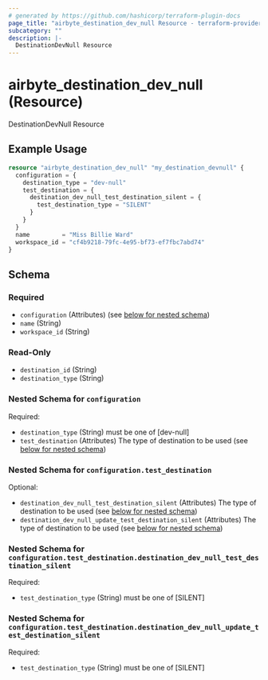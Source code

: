 ```yaml
---
# generated by https://github.com/hashicorp/terraform-plugin-docs
page_title: "airbyte_destination_dev_null Resource - terraform-provider-airbyte"
subcategory: ""
description: |-
  DestinationDevNull Resource
---
```


# airbyte_destination_dev_null (Resource)

DestinationDevNull Resource

## Example Usage

```terraform
resource "airbyte_destination_dev_null" "my_destination_devnull" {
  configuration = {
    destination_type = "dev-null"
    test_destination = {
      destination_dev_null_test_destination_silent = {
        test_destination_type = "SILENT"
      }
    }
  }
  name         = "Miss Billie Ward"
  workspace_id = "cf4b9218-79fc-4e95-bf73-ef7fbc7abd74"
}
```

<!-- schema generated by tfplugindocs -->
## Schema

### Required

- `configuration` (Attributes) (see [below for nested schema](#nestedatt--configuration))
- `name` (String)
- `workspace_id` (String)

### Read-Only

- `destination_id` (String)
- `destination_type` (String)

<a id="nestedatt--configuration"></a>
### Nested Schema for `configuration`

Required:

- `destination_type` (String) must be one of [dev-null]
- `test_destination` (Attributes) The type of destination to be used (see [below for nested schema](#nestedatt--configuration--test_destination))

<a id="nestedatt--configuration--test_destination"></a>
### Nested Schema for `configuration.test_destination`

Optional:

- `destination_dev_null_test_destination_silent` (Attributes) The type of destination to be used (see [below for nested schema](#nestedatt--configuration--test_destination--destination_dev_null_test_destination_silent))
- `destination_dev_null_update_test_destination_silent` (Attributes) The type of destination to be used (see [below for nested schema](#nestedatt--configuration--test_destination--destination_dev_null_update_test_destination_silent))

<a id="nestedatt--configuration--test_destination--destination_dev_null_test_destination_silent"></a>
### Nested Schema for `configuration.test_destination.destination_dev_null_test_destination_silent`

Required:

- `test_destination_type` (String) must be one of [SILENT]


<a id="nestedatt--configuration--test_destination--destination_dev_null_update_test_destination_silent"></a>
### Nested Schema for `configuration.test_destination.destination_dev_null_update_test_destination_silent`

Required:

- `test_destination_type` (String) must be one of [SILENT]


